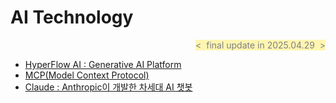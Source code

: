 # AI Technology
<div align="right">
<span style="color:#808080; background-color:#fff5b1">&lt;&nbsp; final update in 2025.04.29 &nbsp;&gt;</span>
</div>

- [HyperFlow AI : Generative AI Platform][link-hyperflow]
- [MCP(Model Context Protocol) ][link-mcp]
- [Claude : Anthropic이 개발한 차세대 AI 챗봇 ][link-claude]

[link-hyperflow]: https://github.com/JaceKim-TheAL/D2503_HypreFlow_AI/blob/main/docu/HF%EB%A6%B4%EB%A6%AC%EC%8A%A41.0_D01.md
[link-mcp    ]: ./s101_mcp.md
[link-claude ]: ./s102_claude.md


